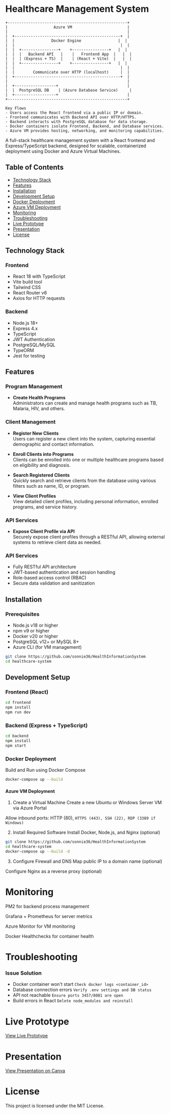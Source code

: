 # Healthcare Management System


```plaintext
+----------------------------------------------------+
|                    Azure VM                        |
|                                                    |
|  +----------------------------------------------+  |
|  |                Docker Engine                |  |
|  |                                              |  |
|  |  +----------------+    +----------------+   |  |
|  |  |   Backend API   |    |   Frontend App  |   |  |
|  |  | (Express + TS)  |    | (React + Vite)  |   |  |
|  |  +----------------+    +----------------+   |  |
|  |                                              |  |
|  |        Communicate over HTTP (localhost)     |  |
|  +----------------------------------------------+  |
|                                                    |
|  +------------------+                              |
|  |  PostgreSQL DB    | (Azure Database Service)     |
|  +------------------+                              |
+----------------------------------------------------+

Key Flows
- Users access the React frontend via a public IP or domain.
- Frontend communicates with Backend API over HTTP/HTTPS.
- Backend interacts with PostgreSQL database for data storage.
- Docker containers isolate Frontend, Backend, and Database services.
- Azure VM provides hosting, networking, and monitoring capabilities.
```

A full-stack healthcare management system with a React frontend and Express/TypeScript backend, designed for scalable, containerized deployment using Docker and Azure Virtual Machines.

## Table of Contents
- [Technology Stack](#technology-stack)
- [Features](#features)
- [Installation](#installation)
- [Development Setup](#development-setup)
- [Docker Deployment](#docker-deployment)
- [Azure VM Deployment](#azure-vm-deployment)
- [Monitoring](#monitoring)
- [Troubleshooting](#troubleshooting)
- [Live Prototype](#live-prototype)
- [Presentation](#presentation)
- [License](#license)

## Technology Stack

### Frontend
- React 18 with TypeScript
- Vite build tool
- Tailwind CSS
- React Router v6
- Axios for HTTP requests

### Backend
- Node.js 18+
- Express 4.x
- TypeScript
- JWT Authentication
- PostgreSQL/MySQL
- TypeORM
- Jest for testing

## Features

### Program Management
- **Create Health Programs**  
  Administrators can create and manage health programs such as TB, Malaria, HIV, and others.

### Client Management
- **Register New Clients**  
  Users can register a new client into the system, capturing essential demographic and contact information.
  
- **Enroll Clients into Programs**  
  Clients can be enrolled into one or multiple healthcare programs based on eligibility and diagnosis.
  
- **Search Registered Clients**  
  Quickly search and retrieve clients from the database using various filters such as name, ID, or program.

- **View Client Profiles**  
  View detailed client profiles, including personal information, enrolled programs, and service history.

### API Services
- **Expose Client Profile via API**  
  Securely expose client profiles through a RESTful API, allowing external systems to retrieve client data as needed.

### API Services
- Fully RESTful API architecture
- JWT-based authentication and session handling
- Role-based access control (RBAC)
- Secure data validation and sanitization

## Installation

### Prerequisites
- Node.js v18 or higher
- npm v9 or higher
- Docker v20 or higher
- PostgreSQL v12+ or MySQL 8+
- Azure CLI (for VM management)

```bash
git clone https://github.com/sonnie36/HealthInformationSystem
cd healthcare-system
```

## Development Setup
### Frontend (React)
```bash
cd frontend
npm install
npm run dev
```
### Backend (Express + TypeScript)
```bash
cd backend
npm install
npm start
```

### Docker Deployment
Build and Run using Docker Compose
```bash
docker-compose up --build
```
#### Azure VM Deployment
1. Create a Virtual Machine
Create a new Ubuntu or Windows Server VM via Azure Portal

Allow inbound ports: HTTP (80), ```HTTPS (443), SSH (22), RDP (3389 if Windows)```

2. Install Required Software
Install Docker, Node.js, and Nginx (optional)

```bash
git clone https://github.com/sonnie36/HealthInformationSystem
cd healthcare-system
docker-compose up --build -d
```
3. Configure Firewall and DNS
Map public IP to a domain name (optional)

Configure Nginx as a reverse proxy (optional)  

# Monitoring
PM2 for backend process management

Grafana + Prometheus for server metrics

Azure Monitor for VM monitoring

Docker Healthchecks for container health  

# Troubleshooting

### Issue Solution
- Docker container won't start	`Check docker logs <container_id>`
- Database connection errors	`Verify .env settings and DB status`
- API not reachable	`Ensure ports 3457/8081 are open`
- Build errors in React	`Delete node_modules and reinstall`  

# Live Prototype

[View Live Prototype](http://20.67.233.69:8081/login)

# Presentation

[View Presentation on Canva](https://www.canva.com/design/DAGl2rSHwxE/K2ffXr7FcGaoBl57onaxUg/edit?utm_content=DAGl2rSHwxE&utm_campaign=designshare&utm_medium=link2&utm_source=sharebutton)


# License
This project is licensed under the MIT License.